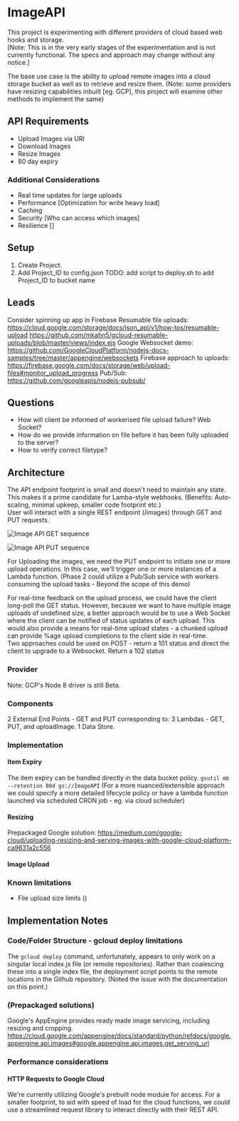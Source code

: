 # ImageAPI
This project is experimenting with different providers of cloud based web hooks and storage.  
[Note: This is in the very early stages of the experimentation and is not currently functional. The specs and approach may change without any notice.]  

The base use case is the ability to upload remote images into a cloud storage bucket as well as to retrieve and resize them.
(Note: some providers have resizing capabilities inbuilt [eg. GCP], this project will examine other methods to implement the same)

## API Requirements
- Upload Images via URI
- Download Images
- Resize Images
- 80 day expiry

### Additional Considerations
- Real time updates for large uploads
- Performance [Optimization for write heavy load]
- Caching
- Security [Who can access which images]
- Resilience []

## Setup
1. Create Project.
2. Add Project_ID to config.json
TODO: add script to deploy.sh to add Project_ID to bucket name

## Leads
Consider spinning up app in Firebase
Resumable file uploads: https://cloud.google.com/storage/docs/json_api/v1/how-tos/resumable-upload
https://github.com/mkahn5/gcloud-resumable-uploads/blob/master/views/index.ejs
Google Websocket demo: https://github.com/GoogleCloudPlatform/nodejs-docs-samples/tree/master/appengine/websockets
Firebase approach to uploads: https://firebase.google.com/docs/storage/web/upload-files#monitor_upload_progress
Pub/Sub: https://github.com/googleapis/nodejs-pubsub/


## Questions
- How will client be informed of workerised file upload failure? Web Socket?  
- How do we provide information on file before it has been fully uploaded to the server?
- How to verify correct filetype?


## Architecture
The API endpoint footprint is small and doesn't need to maintain any state. This makes it a prime candidate for Lamba-style webhooks. (Benefits: Auto-scaling, minimal upkeep, smaller code footprint etc.)  
User will interact with a single REST endpoint (/images) through GET and PUT requests.  

![Image API GET sequence](/screenshots/doc_assets/GET.png)  

![Image API PUT sequence](/screenshots/doc_assets/PUT.png)

For Uploading the images, we need the PUT endpoint to initiate one or more upload operations. In this case, we'll trigger one or more instances of a Lambda function. (Phase 2 could utilize a Pub/Sub service with workers consuming the upload tasks - Beyond the scope of this demo)  


For real-time feedback on the upload process, we could have the client long-poll the GET status. However, because we want to have multiple image uploads of undefined size, a better approach would be to use a Web Socket where the client can be notified of status updates of each upload. This would also provide a means for real-time upload states - a chunked upload can provide %age upload completions to the client side in real-time.  
Two approaches could be used on POST - return a 101 status and direct the client to upgrade to a Websocket. Return a 102 status

### Provider
Note: GCP's Node 8 driver is still Beta.

### Components
2 External End Points - GET and PUT corresponding to:
3 Lambdas - GET, PUT, and uploadImage.
1 Data Store.

### Implementation
#### Item Expiry
The item expiry can be handled directly in the data bucket policy.
`gsutil mb --retention 80d gs://ImageAPI`
(For a more nuanced/extensible approach we could specify a more detailed lifecycle policy or have a lambda function launched via scheduled CRON job - eg. via cloud scheduler)

#### Resizing

Prepackaged Google solution:
https://medium.com/google-cloud/uploading-resizing-and-serving-images-with-google-cloud-platform-ca9631a2c556

#### Image Upload

### Known limitations
- File upload size limits ()

## Implementation Notes
### Code/Folder Structure - gcloud deploy limitations
The `gcloud deploy` command, unfortunately, appears to only work on a singular local index.js file (or remote repositories).
Rather than coalescing these into a single index file, the deployment script points to the remote locations in the Github repository. (Noted the issue with the documentation on this point.)

### (Prepackaged solutions)
Google's AppEngine provides ready made image servicing, including resizing and cropping.
https://cloud.google.com/appengine/docs/standard/python/refdocs/google.appengine.api.images#google.appengine.api.images.get_serving_url

### Performance considerations
#### HTTP Requests to Google Cloud
We're currently utilizing Google's prebuilt node module for access. For a smaller footprint, to aid with speed of load for the cloud functions, we could use a streamlined request library to interact directly with their REST API.  

